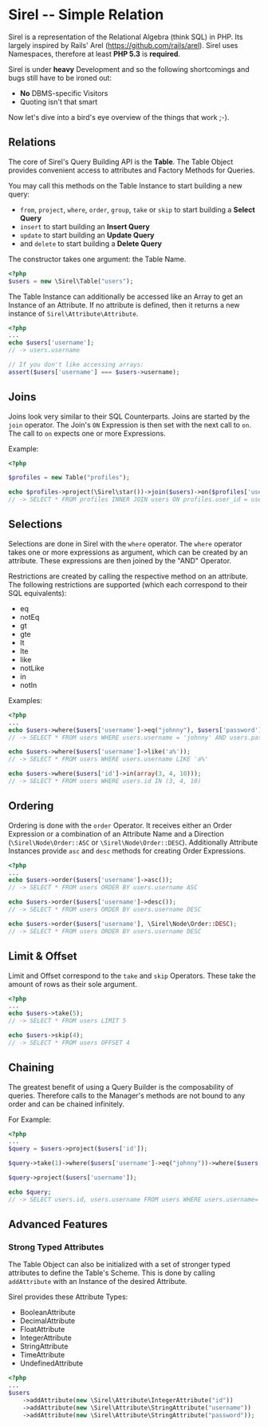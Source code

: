 Sirel -- Simple Relation
========================

Sirel is a representation of the Relational Algebra (think SQL) in PHP. Its largely inspired
by Rails' Arel (https://github.com/rails/arel). Sirel uses Namespaces, therefore at least **PHP 5.3** is **required**.

Sirel is under __heavy__ Development and so the following shortcomings and bugs
still have to be ironed out:

 * __No__ DBMS-specific Visitors
 * Quoting isn't that smart

Now let's dive into a bird's eye overview of the things that work ;-).

## Relations

The core of Sirel's Query Building API is the __Table__. The Table Object provides convenient
access to attributes and Factory Methods for Queries.

You may call this methods on the Table Instance to start building a new query:

 * `from`, `project`, `where`, `order`, `group`, `take` or `skip` to start building a __Select Query__
 * `insert` to start building an __Insert Query__
 * `update` to start building an __Update Query__
 * and `delete` to start building a __Delete Query__

The constructor takes one argument: the Table Name.

```php
<?php
$users = new \Sirel\Table("users");
```

The Table Instance can additionally be accessed like an Array to get an Instance of an Attribute.
If no attribute is defined, then it returns a new instance of `Sirel\Attribute\Attribute`.

```php
<?php
...
echo $users['username'];
// -> users.username

// If you don't like accessing arrays:
assert($users['username'] === $users->username);
```

## Joins

Joins look very similar to their SQL Counterparts. Joins are started by the `join` operator. The Join's
`ON` Expression is then set with the next call to `on`. The call to `on` expects one or more Expressions.

Example:

```php
<?php

$profiles = new Table("profiles");

echo $profiles->project(\Sirel\star())->join($users)->on($profiles['user_id']->eq($users['id']));
// -> SELECT * FROM profiles INNER JOIN users ON profiles.user_id = users.id
```

## Selections

Selections are done in Sirel with the `where` operator. The `where`
operator takes one or more expressions as argument, which can be
created by an attribute. These expressions are then joined by the "AND" Operator.

Restrictions are created by calling the respective method on an attribute. The following
restrictions are supported (which each correspond to their SQL equivalents):

 * eq
 * notEq
 * gt
 * gte
 * lt
 * lte
 * like
 * notLike
 * in
 * notIn

Examples:

```php
<?php
...
echo $users->where($users['username']->eq("johnny"), $users['password']->eq('superSecretPass'));
// -> SELECT * FROM users WHERE users.username = 'johnny' AND users.password = 'superSecretPass'

echo $users->where($users['username']->like('a%'));
// -> SELECT * FROM users WHERE users.username LIKE 'a%'

echo $users->where($users['id']->in(array(3, 4, 10)));
// -> SELECT * FROM users WHERE users.id IN (3, 4, 10)
```

## Ordering

Ordering is done with the `order` Operator. It receives either an Order Expression
or a combination of an Attribute Name and a Direction (`\Sirel\Node\Order::ASC` or `\Sirel\Node\Order::DESC`).
Additionally Attribute Instances provide `asc` and `desc` methods for creating Order Expressions.

```php
<?php
...
echo $users->order($users['username']->asc());
// -> SELECT * FROM users ORDER BY users.username ASC

echo $users->order($users['username']->desc());
// -> SELECT * FROM users ORDER BY users.username DESC

echo $users->order($users['username'], \Sirel\Node\Order::DESC);
// -> SELECT * FROM users ORDER BY users.username DESC
```

## Limit & Offset

Limit and Offset correspond to the `take` and `skip` Operators. These take the amount of rows
as their sole argument.

```php
<?php
...
echo $users->take(5);
// -> SELECT * FROM users LIMIT 5

echo $users->skip(4);
// -> SELECT * FROM users OFFSET 4
```

## Chaining

The greatest benefit of using a Query Builder is the composability of queries. Therefore
calls to the Manager's methods are not bound to any order and can be chained infinitely.

For Example:

```php
<?php
...
$query = $users->project($users['id']);

$query->take(1)->where($users['username']->eq("johnny"))->where($users['password']->eq('foo'));

$query->project($users['username']);

echo $query;
// -> SELECT users.id, users.username FROM users WHERE users.username='johnny' AND users.password='foo' LIMIT 1
```

## Advanced Features

### Strong Typed Attributes

The Table Object can also be initialized with a set of stronger typed attributes to 
define the Table's Scheme.
This is done by calling `addAttribute` with an Instance of the desired Attribute. 

Sirel provides these Attribute Types:

 * BooleanAttribute
 * DecimalAttribute
 * FloatAttribute
 * IntegerAttribute
 * StringAttribute
 * TimeAttribute
 * UndefinedAttribute

```php
<?php
...
$users
    ->addAttribute(new \Sirel\Attribute\IntegerAttribute("id"))
    ->addAttribute(new \Sirel\Attribute\StringAttribute("username"))
    ->addAttribute(new \Sirel\Attribute\StringAttribute("password"));
```